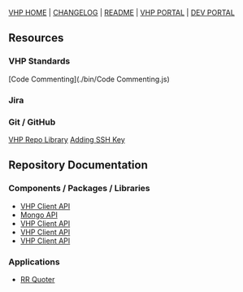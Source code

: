 [VHP HOME] | [CHANGELOG] | [README] | [VHP PORTAL] | [DEV PORTAL]

## Resources
### VHP Standards
[Code Commenting](./bin/Code Commenting.js)
### Jira
### Git / GitHub
[VHP Repo Library](https://github.com/orgs/VHP1946/repositories)
[Adding SSH Key](https://docs.github.com/en/authentication/connecting-to-github-with-ssh/generating-a-new-ssh-key-and-adding-it-to-the-ssh-agent)



## Repository Documentation
### Components / Packages / Libraries
- [VHP Client API](./vhp-api)
- [Mongo API](./vhp-mongoapi)
- [VHP Client API](./vhp-api)
- [VHP Client API](./vhp-api)
- [VHP Client API](./vhp-api)



### Applications
- [RR Quoter](./VAD-RRQuoter)



[VHP HOME]: http://vhp1946.github.io
[CHANGELOG]: ./docs/CHANGELOG.md
[README]: ./docs/README.md
[VHP PORTAL]: https://vhpportal.com/
[DEV PORTAL]: http://dev.vhpportal.com/